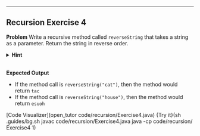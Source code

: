 ----------

## Recursion Exercise 4

**Problem**
Write a recursive method called `reverseString` that takes a string as a parameter. Return the string in reverse order.

<details>
  <summary><strong>Hint</strong></summary>
  Use the <code>substring</code> string method to return a substring of another string. This method can take one or two arguments. If you are using only one argument, this represents the start of the substring and will include the remainder of the string. If you are using two parameters, the first number represents the start of the substring and the second number represents the end (exclusive) of the substring.
</details><br>

**Expected Output**
* If the method call is `reverseString("cat")`, then the method would return `tac`
* If the method call is `reverseString("house")`, then the method would return `esuoh`

[Code Visualizer](open_tutor code/recursion/Exercise4.java)
{Try it}(sh .guides/bg.sh javac code/recursion/Exercise4.java java -cp code/recursion/ Exercise4 1)

